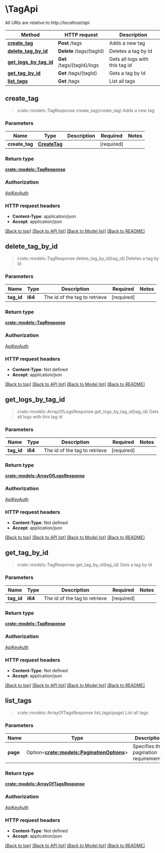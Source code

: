 # \TagApi

All URIs are relative to *http://localhost/api*

Method | HTTP request | Description
------------- | ------------- | -------------
[**create_tag**](TagApi.md#create_tag) | **Post** /tags | Adds a new tag
[**delete_tag_by_id**](TagApi.md#delete_tag_by_id) | **Delete** /tags/{tagId} | Deletes a tag by Id
[**get_logs_by_tag_id**](TagApi.md#get_logs_by_tag_id) | **Get** /tags/{tagId}/logs | Gets all logs with this tag id
[**get_tag_by_id**](TagApi.md#get_tag_by_id) | **Get** /tags/{tagId} | Gets a tag by Id
[**list_tags**](TagApi.md#list_tags) | **Get** /tags | List all tags



## create_tag

> crate::models::TagResponse create_tag(create_tag)
Adds a new tag

### Parameters


Name | Type | Description  | Required | Notes
------------- | ------------- | ------------- | ------------- | -------------
**create_tag** | [**CreateTag**](CreateTag.md) |  | [required] |

### Return type

[**crate::models::TagResponse**](TagResponse.md)

### Authorization

[ApiKeyAuth](../README.md#ApiKeyAuth)

### HTTP request headers

- **Content-Type**: application/json
- **Accept**: application/json

[[Back to top]](#) [[Back to API list]](../README.md#documentation-for-api-endpoints) [[Back to Model list]](../README.md#documentation-for-models) [[Back to README]](../README.md)


## delete_tag_by_id

> crate::models::TagResponse delete_tag_by_id(tag_id)
Deletes a tag by Id

### Parameters


Name | Type | Description  | Required | Notes
------------- | ------------- | ------------- | ------------- | -------------
**tag_id** | **i64** | The id of the tag to retrieve | [required] |

### Return type

[**crate::models::TagResponse**](TagResponse.md)

### Authorization

[ApiKeyAuth](../README.md#ApiKeyAuth)

### HTTP request headers

- **Content-Type**: Not defined
- **Accept**: application/json

[[Back to top]](#) [[Back to API list]](../README.md#documentation-for-api-endpoints) [[Back to Model list]](../README.md#documentation-for-models) [[Back to README]](../README.md)


## get_logs_by_tag_id

> crate::models::ArrayOfLogsResponse get_logs_by_tag_id(tag_id)
Gets all logs with this tag id

### Parameters


Name | Type | Description  | Required | Notes
------------- | ------------- | ------------- | ------------- | -------------
**tag_id** | **i64** | The id of the tag to retrieve | [required] |

### Return type

[**crate::models::ArrayOfLogsResponse**](ArrayOfLogsResponse.md)

### Authorization

[ApiKeyAuth](../README.md#ApiKeyAuth)

### HTTP request headers

- **Content-Type**: Not defined
- **Accept**: application/json

[[Back to top]](#) [[Back to API list]](../README.md#documentation-for-api-endpoints) [[Back to Model list]](../README.md#documentation-for-models) [[Back to README]](../README.md)


## get_tag_by_id

> crate::models::TagResponse get_tag_by_id(tag_id)
Gets a tag by Id

### Parameters


Name | Type | Description  | Required | Notes
------------- | ------------- | ------------- | ------------- | -------------
**tag_id** | **i64** | The id of the tag to retrieve | [required] |

### Return type

[**crate::models::TagResponse**](TagResponse.md)

### Authorization

[ApiKeyAuth](../README.md#ApiKeyAuth)

### HTTP request headers

- **Content-Type**: Not defined
- **Accept**: application/json

[[Back to top]](#) [[Back to API list]](../README.md#documentation-for-api-endpoints) [[Back to Model list]](../README.md#documentation-for-models) [[Back to README]](../README.md)


## list_tags

> crate::models::ArrayOfTagsResponse list_tags(page)
List all tags

### Parameters


Name | Type | Description  | Required | Notes
------------- | ------------- | ------------- | ------------- | -------------
**page** | Option<[**crate::models::PaginationOptions**](.md)> | Specifies the pagination requirements. |  |

### Return type

[**crate::models::ArrayOfTagsResponse**](ArrayOfTagsResponse.md)

### Authorization

[ApiKeyAuth](../README.md#ApiKeyAuth)

### HTTP request headers

- **Content-Type**: Not defined
- **Accept**: application/json

[[Back to top]](#) [[Back to API list]](../README.md#documentation-for-api-endpoints) [[Back to Model list]](../README.md#documentation-for-models) [[Back to README]](../README.md)

